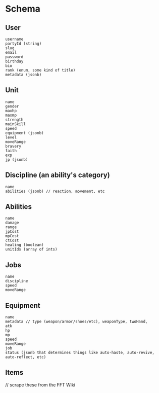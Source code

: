 # Schema

## User
```
username
partyId (string)
slug
email
password
birthday
bio
rank (enum, some kind of title)
metadata (jsonb)
```

## Unit
```
name
gender
maxhp
maxmp
strength
mainSkill
speed
equipment (jsonb)
level
moveRange
bravery
faith
exp
jp (jsonb)
```

## Discipline (an ability's category)
```
name
abilities (jsonb) // reaction, movement, etc
```

## Abilities
```
name
damage
range
jpCost
mpCost
ctCost
healing (boolean)
unitIds (array of ints)
```

## Jobs
```
name
discipline
speed
moveRange
```

## Equipment
```
name
metadata // type (weapon/armor/shoes/etc), weaponType, twoHand, 
atk
hp
mp
speed
moveRange
job
status (jsonb that determines things like auto-haste, auto-revive, auto-reflect, etc)
```

## Items
// scrape these from the FFT Wiki

